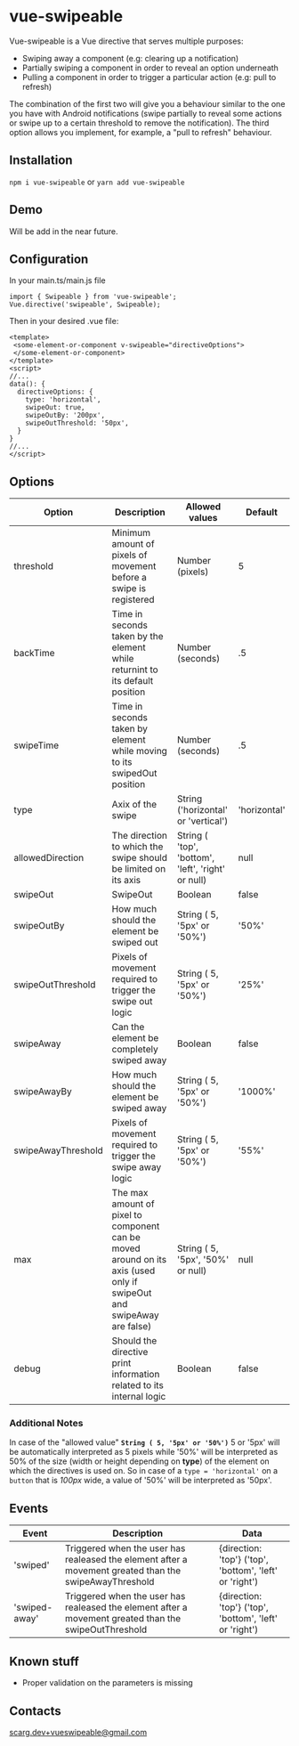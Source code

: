 # vue-swipeable
Vue-swipeable is a Vue directive that serves multiple purposes:
* Swiping away a component (e.g: clearing up a notification)
* Partially swiping a component in order to reveal an option underneath
* Pulling a component in order to trigger a particular action (e.g: pull to refresh)

The combination of the first two will give you a behaviour similar to the one you have with Android notifications (swipe partially to reveal some actions or swipe up to a certain threshold to remove the notification).
The third option allows you implement, for example, a "pull to refresh" behaviour.

## Installation
`` npm i vue-swipeable ``
or 
`` yarn add vue-swipeable ``

## Demo 
Will be add in the near future.

## Configuration

In your main.ts/main.js file 
```
import { Swipeable } from 'vue-swipeable';
Vue.directive('swipeable', Swipeable);
```

Then in your desired .vue file:
```vue
<template>
 <some-element-or-component v-swipeable="directiveOptions">
 </some-element-or-component>
</template>
<script>
//...
data(): {
  directiveOptions: {
    type: 'horizontal',
    swipeOut: true,
    swipeOutBy: '200px',
    swipeOutThreshold: '50px',
  }
}
//...
</script>
```


## Options
| Option | Description | Allowed values | Default |
| ----- | ----- | ----- | ----- |
| threshold | Minimum amount of pixels of movement before a swipe is registered | Number (pixels) | 5 |
| backTime | Time in seconds taken by the element while returnint to its default position | Number (seconds) | .5 |
| swipeTime | Time in seconds taken by element while moving to its swipedOut position | Number (seconds) | .5 |
| type | Axix of the swipe | String ('horizontal' or 'vertical')  | 'horizontal' |
| allowedDirection | The direction to which the swipe should be limited on its axis | String ( 'top', 'bottom', 'left', 'right' or null) | null |
| swipeOut | SwipeOut | Boolean | false |
| swipeOutBy | How much should the element be swiped out | String ( 5, '5px' or '50%') | '50%' |
| swipeOutThreshold | Pixels of movement required to trigger the swipe out logic | String ( 5, '5px' or '50%') | '25%' |
| swipeAway | Can the element be completely swiped away | Boolean | false |
| swipeAwayBy | How much should the element be swiped away | String ( 5, '5px' or '50%') | '1000%' |
| swipeAwayThreshold | Pixels of movement required to trigger the swipe away logic | String ( 5, '5px' or '50%') | '55%' |
| max | The max amount of pixel to component can be moved around on its axis (used only if swipeOut and swipeAway are false) | String ( 5, '5px', '50%' or null) | null | 
| debug | Should the directive print information related to its internal logic | Boolean | false |

### Additional Notes
In case of the "allowed value" **``String ( 5, '5px' or '50%')``** 5 or '5px' will be automatically interpreted as 5 pixels while '50%' will be interpreted as 50% of the size (width or height depending on **type**) of the element on which the directives is used on.
So in case of a `type = 'horizontal'` on a `button` that is _100px_ wide, a value of '50%' will be interpreted as '50px'.

## Events
| Event | Description | Data |
| ----- | ----- | ----- |
| 'swiped' | Triggered when the user has realeased the element after a movement greated than the swipeAwayThreshold | {direction: 'top'} ('top', 'bottom', 'left' or 'right') |
| 'swiped-away' | Triggered when the user has realeased the element after a movement greated than the swipeOutThreshold | {direction: 'top'} ('top', 'bottom', 'left' or 'right') |


## Known stuff
* Proper validation on the parameters is missing

## Contacts
[scarg.dev+vueswipeable@gmail.com](mailto:scarg.dev+vueswipeable@gmai.com)
